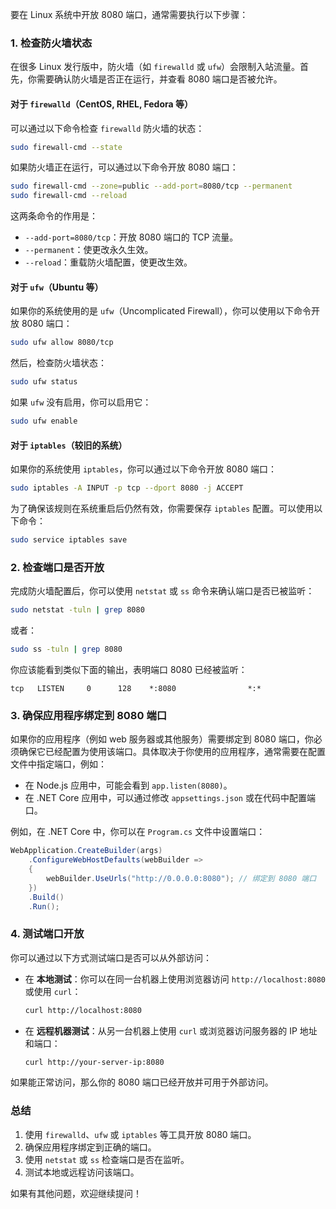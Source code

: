 要在 Linux 系统中开放 8080 端口，通常需要执行以下步骤：

### 1. **检查防火墙状态**
在很多 Linux 发行版中，防火墙（如 `firewalld` 或 `ufw`）会限制入站流量。首先，你需要确认防火墙是否正在运行，并查看 8080 端口是否被允许。

#### 对于 `firewalld`（CentOS, RHEL, Fedora 等）

可以通过以下命令检查 `firewalld` 防火墙的状态：

```bash
sudo firewall-cmd --state
```

如果防火墙正在运行，可以通过以下命令开放 8080 端口：

```bash
sudo firewall-cmd --zone=public --add-port=8080/tcp --permanent
sudo firewall-cmd --reload
```

这两条命令的作用是：

- `--add-port=8080/tcp`：开放 8080 端口的 TCP 流量。
- `--permanent`：使更改永久生效。
- `--reload`：重载防火墙配置，使更改生效。

#### 对于 `ufw`（Ubuntu 等）

如果你的系统使用的是 `ufw`（Uncomplicated Firewall），你可以使用以下命令开放 8080 端口：

```bash
sudo ufw allow 8080/tcp
```

然后，检查防火墙状态：

```bash
sudo ufw status
```

如果 `ufw` 没有启用，你可以启用它：

```bash
sudo ufw enable
```

#### 对于 `iptables`（较旧的系统）

如果你的系统使用 `iptables`，你可以通过以下命令开放 8080 端口：

```bash
sudo iptables -A INPUT -p tcp --dport 8080 -j ACCEPT
```

为了确保该规则在系统重启后仍然有效，你需要保存 `iptables` 配置。可以使用以下命令：

```bash
sudo service iptables save
```

### 2. **检查端口是否开放**

完成防火墙配置后，你可以使用 `netstat` 或 `ss` 命令来确认端口是否已被监听：

```bash
sudo netstat -tuln | grep 8080
```

或者：

```bash
sudo ss -tuln | grep 8080
```

你应该能看到类似下面的输出，表明端口 8080 已经被监听：

```
tcp   LISTEN     0      128    *:8080                *:*
```

### 3. **确保应用程序绑定到 8080 端口**

如果你的应用程序（例如 web 服务器或其他服务）需要绑定到 8080 端口，你必须确保它已经配置为使用该端口。具体取决于你使用的应用程序，通常需要在配置文件中指定端口，例如：

- 在 Node.js 应用中，可能会看到 `app.listen(8080)`。
- 在 .NET Core 应用中，可以通过修改 `appsettings.json` 或在代码中配置端口。

例如，在 .NET Core 中，你可以在 `Program.cs` 文件中设置端口：

```csharp
WebApplication.CreateBuilder(args)
    .ConfigureWebHostDefaults(webBuilder =>
    {
        webBuilder.UseUrls("http://0.0.0.0:8080"); // 绑定到 8080 端口
    })
    .Build()
    .Run();
```

### 4. **测试端口开放**

你可以通过以下方式测试端口是否可以从外部访问：

- 在 **本地测试**：你可以在同一台机器上使用浏览器访问 `http://localhost:8080` 或使用 `curl`：

  ```bash
  curl http://localhost:8080
  ```

- 在 **远程机器测试**：从另一台机器上使用 `curl` 或浏览器访问服务器的 IP 地址和端口：

  ```bash
  curl http://your-server-ip:8080
  ```

如果能正常访问，那么你的 8080 端口已经开放并可用于外部访问。

### 总结
1. 使用 `firewalld`、`ufw` 或 `iptables` 等工具开放 8080 端口。
2. 确保应用程序绑定到正确的端口。
3. 使用 `netstat` 或 `ss` 检查端口是否在监听。
4. 测试本地或远程访问该端口。

如果有其他问题，欢迎继续提问！